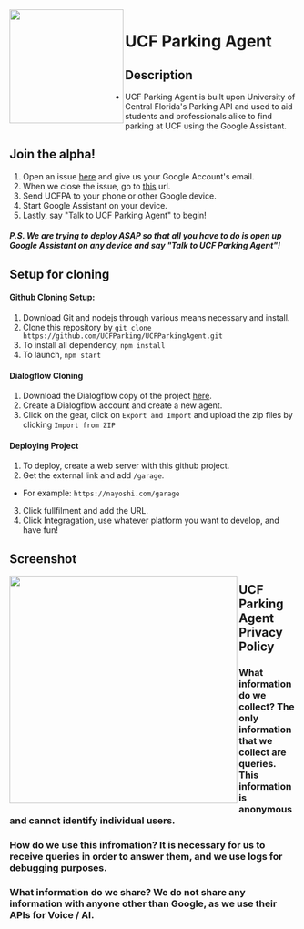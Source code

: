 <img src="https://d2juyu303oh9b6.cloudfront.net/image/beefdbdb52d5dd4ce450e8d3073fe426.jpg?&icq=80&sig=72fe947af6f4ca74c5068fb481e860c6" width="200" align="left" />

# UCF Parking Agent
## Description
 - UCF Parking Agent is built upon University of Central Florida's Parking API and used to aid students and professionals alike to find parking at UCF using the Google Assistant.

## Join the alpha!
 1. Open an issue [here](https://github.com/UCFParking/UCFParkingAgent/issues) and give us your Google Account's email.
 1. When we close the issue, go to [this](https://assistant.google.com/services/a/uid/000000112b90785e?hl=en) url.
 2. Send UCFPA to your phone or other Google device.
 3. Start Google Assistant on your device.
 4. Lastly, say "Talk to UCF Parking Agent" to begin!

##### P.S. We are trying to deploy ASAP so that all you have to do is open up Google Assistant on any device and say "Talk to UCF Parking Agent"!

## Setup for cloning
#### Github Cloning Setup:
1. Download Git and nodejs through various means necessary and install.
2. Clone this repository by `git clone https://github.com/UCFParking/UCFParkingAgent.git`
3. To install all dependency, `npm install`
4. To launch, `npm start`

#### Dialogflow Cloning
1. Download the Dialogflow copy of the project [here](http://nayoshi.com/UCFParkingAgent.zip).
2. Create a Dialogflow account and create a new agent.
3. Click on the gear, click on `Export and Import` and upload the zip files by clicking `Import from ZIP`

#### Deploying Project
1. To deploy, create a web server with this github project.
2. Get the external link and add `/garage`.
 - For example: `https://nayoshi.com/garage`
3. Click fullfilment and add the URL.
4. Click Integragation, use whatever platform you want to develop, and have fun!

## Screenshot

<img src="https://i.imgur.com/U76HAmx.png" width="400" align="left" />

## UCF Parking Agent Privacy Policy

### What information do we collect? The only information that we collect are queries. This information is anonymous and cannot identify individual users.

### How do we use this infromation? It is necessary for us to receive queries in order to answer them, and we use logs for debugging purposes.

### What information do we share? We do not share any information with anyone other than Google, as we use their APIs for Voice / AI.
